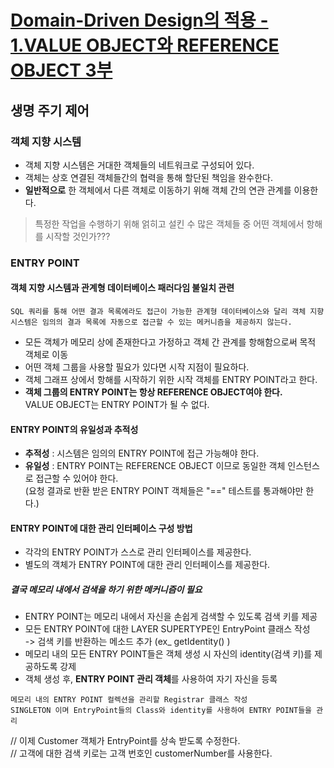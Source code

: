 # [Domain-Driven Design의 적용 - 1.VALUE OBJECT와 REFERENCE OBJECT 3부](http://aeternum.egloos.com/1114933)

## 생명 주기 제어

### 객체 지향 시스템
* 객체 지향 시스템은 거대한 객체들의 네트워크로 구성되어 있다.  
* 객체는 상호 연결된 객체들간의 협력을 통해 할단된 책임을 완수한다.  
* **일반적으로** 한 객체에서 다른 객체로 이동하기 위해 객체 간의 연관 관계를 이용한다.  
> 특정한 작업을 수행하기 위해 얽히고 설킨 수 많은 객체들 중 어떤 객체에서 항해를 시작할 것인가???

### ENTRY POINT

#### 객체 지향 시스템과 관계형 데이터베이스 패러다임 불일치 관련
```
SQL 쿼리를 통해 어떤 결과 목록에라도 접근이 가능한 관계형 데이터베이스와 달리 객체 지향시스템은 임의의 결과 목록에 자동으로 접근할 수 있는 메커니즘을 제공하지 않는다.  
```

* 모든 객체가 메모리 상에 존재한다고 가정하고 객체 간 관계를 항해함으로써 목적 객체로 이동  
* 어떤 객체 그룹을 사용할 필요가 있다면 시작 지점이 필요하다.  
* 객체 그래프 상에서 항해를 시작하기 위한 시작 객체를 ENTRY POINT라고 한다.
* **객체 그룹의 ENTRY POINT는 항상 REFERENCE OBJECT여야 한다.**  
  VALUE OBJECT는 ENTRY POINT가 될 수 없다.
  
#### ENTRY POINT의 **유일성**과 **추적성**  

* **추적성** : 시스템은 임의의 ENTRY POINT에 접근 가능해야 한다.  
* **유일성** : ENTRY POINT는 REFERENCE OBJECT 이므로 동일한 객체 인스턴스로 접근할 수 있어야 한다.  
    (요청 결과로 반환 받은 ENTRY POINT 객체들은 "==" 테스트를 통과해야만 한다.)
    
#### ENTRY POINT에 대한 관리 인터페이스 구성 방법

* 각각의 ENTRY POINT가 스스로 관리 인터페이스를 제공한다.  
* 별도의 객체가 ENTRY POINT에 대한 관리 인터페이스를 제공한다.

##### 결국 메모리 내에서 검색을 하기 위한 메커니즘이 필요

* ENTRY POINT는 메모리 내에서 자신을 손쉽게 검색할 수 있도록 검색 키를 제공  
* 모든 ENTRY POINT에 대한 LAYER SUPERTYPE인 EntryPoint 클래스 작성  
  -> 검색 키를 반환하는 메소드 추가 (ex_ getIdentity() )  
* 메모리 내의 모든 ENTRY POINT들은 객체 생성 시 자신의 identity(검색 키)를 제공하도록 강제  
* 객체 생성 후, **ENTRY POINT 관리 객체**를 사용하여 자기 자신을 등록

```
메모리 내의 ENTRY POINT 컬렉션을 관리할 Registrar 클래스 작성
SINGLETON 이며 EntryPoint들의 Class와 identity를 사용하여 ENTRY POINT들을 관리
```
  
// 이제 Customer 객체가 EntryPoint를 상속 받도록 수정한다.  
// 고객에 대한 검색 키로는 고객 번호인 customerNumber를 사용한다.
